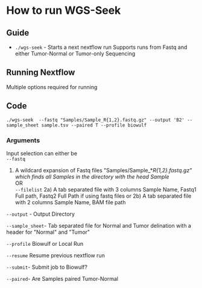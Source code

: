 # How to run WGS-Seek

## Guide

* `./wgs-seek` - Starts a next nextflow run
Supports runs from Fastq and either Tumor-Normal or Tumor-only Sequencing

## Running Nextflow
Multiple options required for running

## Code
`./wgs-seek  --fastq "Samples/Sample_R{1,2}.fastq.gz" --output 'B2' --sample_sheet sample.tsv --paired T --profile biowulf`


### Arguments
Input selection can either be  
`--fastq`
1) A wildcard expansion of Fastq files
 "Samples/Sample_*_R{1,2}.fastq.gz" which finds all Samples in the directory with the head Sample_  
OR  
`--filelist`
2a) A tab separated file with 3 columns Sample Name, Fastq1 Full path, Fastq2 Full Path if using fastq files or
2b) A tab separated file with 2 columns Sample Name, BAM file path

`--output` - Output Directory

`--sample_sheet`- Tab separated file for Normal and Tumor delination with a header for "Normal" and "Tumor"

`--profile` Biowulf or Local Run

`--resume` Resume previous nextflow run

`--submit`- Submit job to Biowulf?

`--paired`- Are Samples paired Tumor-Normal


